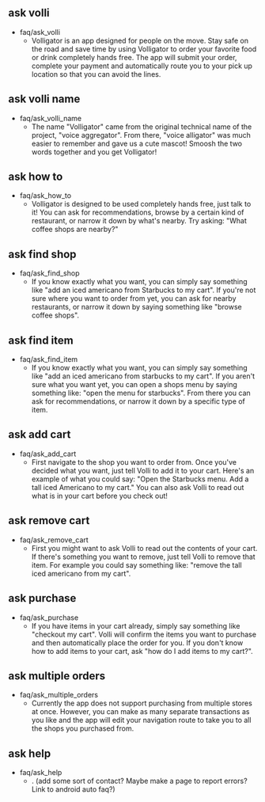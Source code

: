 ## ask volli
* faq/ask_volli
    - Volligator is an app designed for people on the move. Stay safe on the road and save time by using Volligator to order your favorite food or drink completely hands free. The app will submit your order, complete your payment and automatically route you to your pick up location so that you can avoid the lines. 

## ask volli name
* faq/ask_volli_name
    - The name "Volligator" came from the original technical name of the project, "voice aggregator". From there, "voice alligator" was much easier to remember and gave us a cute mascot! Smoosh the two words together and you get Volligator!
    
## ask how to
* faq/ask_how_to
    - Volligator is designed to be used completely hands free, just talk to it! You can ask for recommendations, browse by a certain kind of restaurant, or narrow it down by what's nearby. Try asking: "What coffee shops are nearby?"
   
## ask find shop
* faq/ask_find_shop
    - If you know exactly what you want, you can simply say something like "add an iced americano from Starbucks to my cart". If you're not sure where you want to order from yet, you can ask for nearby restaurants, or narrow it down by saying something like "browse coffee shops". 

## ask find item
* faq/ask_find_item
    - If you know exactly what you want, you can simply say something like "add an iced americano from starbucks to my cart". If you aren't sure what you want yet, you can open a shops menu by saying something like: "open the menu for starbucks". From there you can ask for recommendations, or narrow it down by a specific type of item. 

## ask add cart
* faq/ask_add_cart
    - First navigate to the shop you want to order from. Once you've decided what you want, just tell Volli to add it to your cart. Here's an example of what you could say: "Open the Starbucks menu. Add a tall iced Americano to my cart." You can also ask Volli to read out what is in your cart before you check out!

## ask remove cart
* faq/ask_remove_cart
    - First you might want to ask Volli to read out the contents of your cart. If there's something you want to remove, just tell Volli to remove that item. For example you could say something like: "remove the tall iced americano from my cart". 

## ask purchase
* faq/ask_purchase
    - If you have items in your cart already, simply say something like "checkout my cart". Volli will confirm the items you want to purchase and then automatically place the order for you. If you don't know how to add items to your cart, ask "how do I add items to my cart?". 

## ask multiple orders
* faq/ask_multiple_orders
    - Currently the app does not support purchasing from multiple stores at once. However, you can make as many separate transactions as you like and the app will edit your navigation route to take you to all the shops you purchased from. 

## ask help 
* faq/ask_help
    - . (add some sort of contact? Maybe make a page to report errors? Link to android auto faq?)
